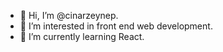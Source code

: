 - 👋 Hi, I’m @cinarzeynep.
- 👀 I’m interested in front end web development.
- 🌱 I’m currently learning React.

<!---
cinarzeynep/cinarzeynep is a ✨ special ✨ repository because its `README.md` (this file) appears on your GitHub profile.
You can click the Preview link to take a look at your changes.
- 💞️ I’m looking to collaborate on ...
- 📫 How to reach me ...
--->
